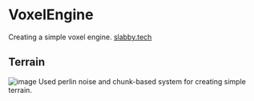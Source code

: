 # VoxelEngine
Creating a simple voxel engine. [slabby.tech](https://slabby.tech)

## Terrain
![image](https://github.com/TheSlabby/VoxelEngine/assets/33563846/4e87faa8-d20a-4a27-9643-d935f8dbefd3)
Used perlin noise and chunk-based system for creating simple terrain.
